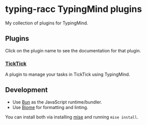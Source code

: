 # typing-racc TypingMind plugins

My collection of plugins for TypingMind.

## Plugins

Click on the plugin name to see the documentation for that plugin.

### [TickTick](./src/plugins/ticktick/README.md)

A plugin to manage your tasks in TickTick using TypingMind.

## Development

- Use [Bun](https://bun.sh/) as the JavaScript runtime/bundler.
- Use [Biome](https://biomejs.dev/) for formatting and linting.

You can install both via installing [mise](https://mise.jdx.dev/) and running `mise install`.
